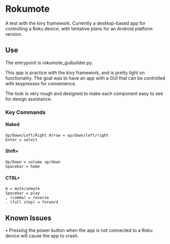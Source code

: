 # Rokumote
A test with the kivy framework.  Currently a desktop-based app for controlling a Roku device, with tentative plans for an Android platform version.

## Use
The entrypoint is rokumote_guibuilder.py.

This app is practice with the kivy framework, and is pretty light on functionality.  The goal was to have an app with a GUI that can be controlled with keypresses for convenience.

The look is very rough and designed to make each component easy to see for design assistance.

### Key Commands
#### Naked
```
Up/Down/Left/Right Arrow = up/down/left/right
Enter = select
```
#### Shift+
```
Up/Down = volume up/down
Spacebar = home
```
#### CTRL+
```
m = mute/unmute
Spacebar = play
, (comma) = reverse
. (full stop) = forward
```

## Known Issues
• Pressing the power button when the app is not connected to a Roku device will cause the app to crash.
